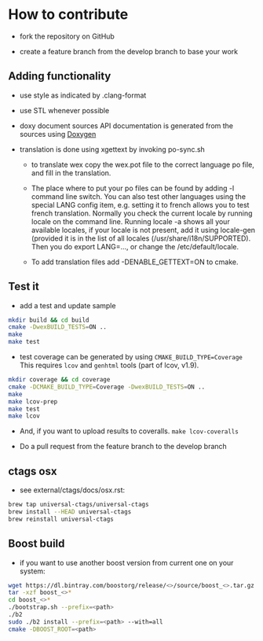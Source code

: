 # How to contribute

- fork the repository on GitHub

- create a feature branch from the develop branch to base your work

## Adding functionality

- use style as indicated by .clang-format

- use STL whenever possible

- doxy document sources
  API documentation is generated from the sources
  using [Doxygen](http://www.stack.nl/~dimitri/doxygen/)

- translation is done using xgettext by invoking po-sync.sh
  - to translate wex copy the wex.pot file to the correct language po
    file, and fill in the translation.

  - The place where to put your po files can be found by adding -l command line switch.
    You can also test other languages using the special LANG config item,
    e.g. setting it to french allows you to test french translation.
    Normally you check the current locale by running locale on the
    command line. Running locale -a shows all your available locales, if your
    locale is not present, add it using locale-gen (provided it is in
    the list of all locales (/usr/share/i18n/SUPPORTED).
    Then you do export LANG=..., or change the /etc/default/locale.

  - To add translation files add -DENABLE_GETTEXT=ON to cmake.

## Test it
- add a test and update sample

```bash
mkdir build && cd build
cmake -DwexBUILD_TESTS=ON ..
make
make test
```

- test coverage can be generated by using `CMAKE_BUILD_TYPE=Coverage`
  This requires `lcov` and `genhtml` tools (part of lcov, v1.9).

```bash
mkdir coverage && cd coverage
cmake -DCMAKE_BUILD_TYPE=Coverage -DwexBUILD_TESTS=ON ..
make
make lcov-prep
make test
make lcov
```

- And, if you want to upload results to coveralls.
  `make lcov-coveralls`

- Do a pull request from the feature branch to the develop branch

## ctags osx
- see external/ctags/docs/osx.rst:

```bash
brew tap universal-ctags/universal-ctags
brew install --HEAD universal-ctags
brew reinstall universal-ctags
```

## Boost build

- if you want to use another boost version from current one on your system:

```bash
wget https://dl.bintray.com/boostorg/release/<>/source/boost_<>.tar.gz
tar -xzf boost_<>*
cd boost_<>*
./bootstrap.sh --prefix=<path>
./b2
sudo ./b2 install --prefix=<path> --with=all
cmake -DBOOST_ROOT=<path>
```
